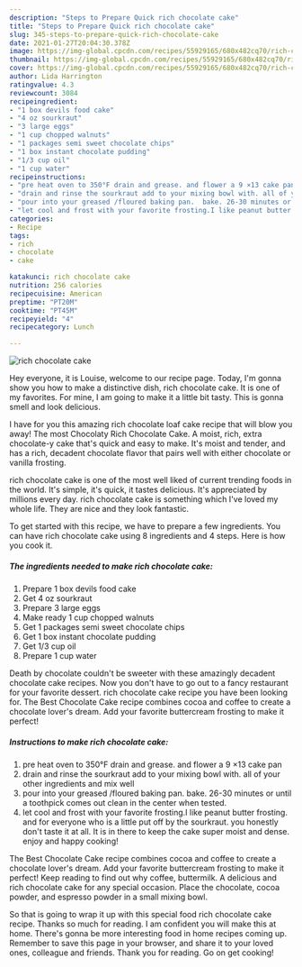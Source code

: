 ```yaml
---
description: "Steps to Prepare Quick rich chocolate cake"
title: "Steps to Prepare Quick rich chocolate cake"
slug: 345-steps-to-prepare-quick-rich-chocolate-cake
date: 2021-01-27T20:04:30.378Z
image: https://img-global.cpcdn.com/recipes/55929165/680x482cq70/rich-chocolate-cake-recipe-main-photo.jpg
thumbnail: https://img-global.cpcdn.com/recipes/55929165/680x482cq70/rich-chocolate-cake-recipe-main-photo.jpg
cover: https://img-global.cpcdn.com/recipes/55929165/680x482cq70/rich-chocolate-cake-recipe-main-photo.jpg
author: Lida Harrington
ratingvalue: 4.3
reviewcount: 3084
recipeingredient:
- "1 box devils food cake"
- "4 oz sourkraut"
- "3 large eggs"
- "1 cup chopped walnuts"
- "1 packages semi sweet chocolate chips"
- "1 box instant chocolate pudding"
- "1/3 cup oil"
- "1 cup water"
recipeinstructions:
- "pre heat oven to 350°F drain and grease. and flower a 9 ×13 cake pan"
- "drain and rinse the sourkraut add to your mixing bowl with. all of your other ingredients and mix well"
- "pour into your greased /floured baking pan.  bake. 26-30 minutes or until a toothpick comes out clean in the center when tested."
- "let cool and frost with your favorite frosting.I like peanut butter frosting.  and for everyone who is a little put off by the sourkraut. you honestly don&#39;t taste it at all.  It is in there to keep the cake super moist and dense. enjoy and happy cooking!"
categories:
- Recipe
tags:
- rich
- chocolate
- cake

katakunci: rich chocolate cake 
nutrition: 256 calories
recipecuisine: American
preptime: "PT20M"
cooktime: "PT45M"
recipeyield: "4"
recipecategory: Lunch

---
```



![rich chocolate cake](https://img-global.cpcdn.com/recipes/55929165/680x482cq70/rich-chocolate-cake-recipe-main-photo.jpg)

Hey everyone, it is Louise, welcome to our recipe page. Today, I'm gonna show you how to make a distinctive dish, rich chocolate cake. It is one of my favorites. For mine, I am going to make it a little bit tasty. This is gonna smell and look delicious.

I have for you this amazing rich chocolate loaf cake recipe that will blow you away! The most Chocolaty Rich Chocolate Cake. A moist, rich, extra chocolate-y cake that&#39;s quick and easy to make. It&#39;s moist and tender, and has a rich, decadent chocolate flavor that pairs well with either chocolate or vanilla frosting.

rich chocolate cake is one of the most well liked of current trending foods in the world. It's simple, it's quick, it tastes delicious. It's appreciated by millions every day. rich chocolate cake is something which I've loved my whole life. They are nice and they look fantastic.


To get started with this recipe, we have to prepare a few ingredients. You can have rich chocolate cake using 8 ingredients and 4 steps. Here is how you cook it.

<!--inarticleads1-->

##### The ingredients needed to make rich chocolate cake:

1. Prepare 1 box devils food cake
1. Get 4 oz sourkraut
1. Prepare 3 large eggs
1. Make ready 1 cup chopped walnuts
1. Get 1 packages semi sweet chocolate chips
1. Get 1 box instant chocolate pudding
1. Get 1/3 cup oil
1. Prepare 1 cup water


Death by chocolate couldn&#39;t be sweeter with these amazingly decadent chocolate cake recipes. Now you don&#39;t have to go out to a fancy restaurant for your favorite dessert. rich chocolate cake recipe you have been looking for. The Best Chocolate Cake recipe combines cocoa and coffee to create a chocolate lover&#39;s dream. Add your favorite buttercream frosting to make it perfect! 

<!--inarticleads2-->

##### Instructions to make rich chocolate cake:

1. pre heat oven to 350°F drain and grease. and flower a 9 ×13 cake pan
1. drain and rinse the sourkraut add to your mixing bowl with. all of your other ingredients and mix well
1. pour into your greased /floured baking pan.  bake. 26-30 minutes or until a toothpick comes out clean in the center when tested.
1. let cool and frost with your favorite frosting.I like peanut butter frosting.  and for everyone who is a little put off by the sourkraut. you honestly don&#39;t taste it at all.  It is in there to keep the cake super moist and dense. enjoy and happy cooking!


The Best Chocolate Cake recipe combines cocoa and coffee to create a chocolate lover&#39;s dream. Add your favorite buttercream frosting to make it perfect! Keep reading to find out why coffee, buttermilk. A delicious and rich chocolate cake for any special occasion. Place the chocolate, cocoa powder, and espresso powder in a small mixing bowl. 

So that is going to wrap it up with this special food rich chocolate cake recipe. Thanks so much for reading. I am confident you will make this at home. There's gonna be more interesting food in home recipes coming up. Remember to save this page in your browser, and share it to your loved ones, colleague and friends. Thank you for reading. Go on get cooking!
